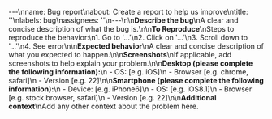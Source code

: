 ---\nname: Bug report\nabout: Create a report to help us improve\ntitle: ''\nlabels: bug\nassignees: ''\n---\n\n**Describe the bug**\nA clear and concise description of what the bug is.\n\n**To Reproduce**\nSteps to reproduce the behavior:\n1. Go to '...'\n2. Click on '...'\n3. Scroll down to '...'\n4. See error\n\n**Expected behavior**\nA clear and concise description of what you expected to happen.\n\n**Screenshots**\nIf applicable, add screenshots to help explain your problem.\n\n**Desktop (please complete the following information):**\n - OS: [e.g. iOS]\n - Browser [e.g. chrome, safari]\n - Version [e.g. 22]\n\n**Smartphone (please complete the following information):**\n - Device: [e.g. iPhone6]\n - OS: [e.g. iOS8.1]\n - Browser [e.g. stock browser, safari]\n - Version [e.g. 22]\n\n**Additional context**\nAdd any other context about the problem here.